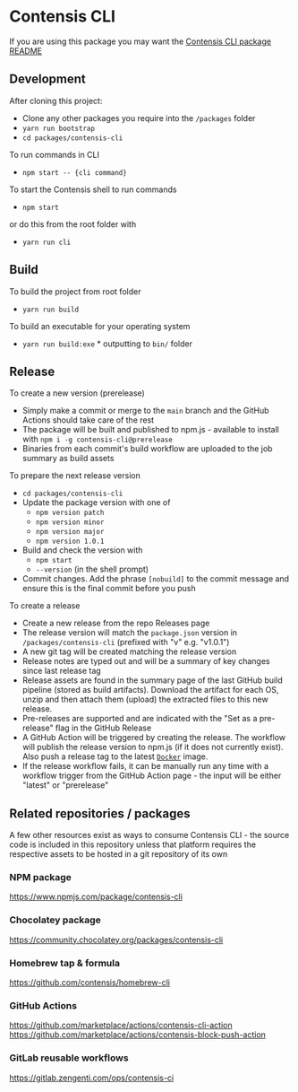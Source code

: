 # Contensis CLI

If you are using this package you may want the [Contensis CLI package README](packages/contensis-cli/README.md)

## Development

After cloning this project:

- Clone any other packages you require into the `/packages` folder
- `yarn run bootstrap`
- `cd packages/contensis-cli`

To run commands in CLI

- `npm start -- {cli command}`

To start the Contensis shell to run commands

- `npm start`

or do this from the root folder with

- `yarn run cli`

## Build

To build the project from root folder

- `yarn run build`

To build an executable for your operating system

- `yarn run build:exe` \* outputting to `bin/` folder

## Release

To create a new version (prerelease)

- Simply make a commit or merge to the `main` branch and the GitHub Actions should take care of the rest
- The package will be built and published to npm.js - available to install with `npm i -g contensis-cli@prerelease`
- Binaries from each commit's build workflow are uploaded to the job summary as build assets

To prepare the next release version

- `cd packages/contensis-cli`
- Update the package version with one of
  - `npm version patch`
  - `npm version minor`
  - `npm version major`
  - `npm version 1.0.1`
- Build and check the version with
  - `npm start`
  - `--version` (in the shell prompt)
- Commit changes. Add the phrase `[nobuild]` to the commit message and ensure this is the final commit before you push

To create a release

- Create a new release from the repo Releases page
- The release version will match the `package.json` version in `/packages/contensis-cli` (prefixed with "v" e.g. "v1.0.1")
- A new git tag will be created matching the release version
- Release notes are typed out and will be a summary of key changes since last release tag
- Release assets are found in the summary page of the last GitHub build pipeline (stored as build artifacts). Download the artifact for each OS, unzip and then attach them (upload) the extracted files to this new release.
- Pre-releases are supported and are indicated with the "Set as a pre-release" flag in the GitHub Release
- A GitHub Action will be triggered by creating the release. The workflow will publish the release version to npm.js (if it does not currently exist). Also push a release tag to the latest [`Docker`](https://github.com/contensis/node-cli/pkgs/container/node-cli%2Fmain%2Fapp/53826128?tag=release) image.
- If the release workflow fails, it can be manually run any time with a workflow trigger from the GitHub Action page - the input will be either "latest" or "prerelease"

## Related repositories / packages

A few other resources exist as ways to consume Contensis CLI - the source code is included in this repository unless that platform requires the respective assets to be hosted in a git repository of its own

### NPM package

https://www.npmjs.com/package/contensis-cli

### Chocolatey package

https://community.chocolatey.org/packages/contensis-cli

### Homebrew tap & formula

https://github.com/contensis/homebrew-cli

### GitHub Actions

https://github.com/marketplace/actions/contensis-cli-action
https://github.com/marketplace/actions/contensis-block-push-action

### GitLab reusable workflows

https://gitlab.zengenti.com/ops/contensis-ci
